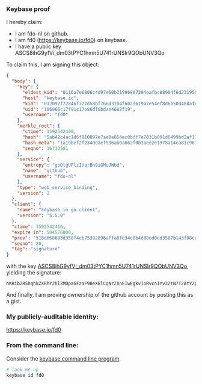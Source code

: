 ### Keybase proof

I hereby claim:

  * I am fdo-nl on github.
  * I am fd0 (https://keybase.io/fd0) on keybase.
  * I have a public key ASCS8ihG9yfVi_dm03tPYC1hmn5U741rUNSIr9QObUNV3Qo

To claim this, I am signing this object:

```json
{
  "body": {
    "key": {
      "eldest_kid": "0116a7e6806c4d97e60b31996807394eafbc88904f6d231959f80d9bb2cb343dc7ff0a",
      "host": "keybase.io",
      "kid": "012092f22846f727d58bf766d37b4f602d619a7e54ef8d6b50d488afd40e6d4355dd0a",
      "uid": "106966c17f91c17e86df0bdae4682f19",
      "username": "fd0"
    },
    "merkle_root": {
      "ctime": 1592542400,
      "hash": "5ab42c4ac1d6f810897e7ae0a854ec0bdf7e7831b091d6499bd2af1376d5bed6983191425ed569780e2f3b4d63bd1835a002b6f0ec2fc34bd4ec4928250df2b1",
      "hash_meta": "1a19bef2f234ddaef536ab0a662f0b1aee2e1978a14ca81c967433aa8100f8b7",
      "seqno": 16713581
    },
    "service": {
      "entropy": "gbOlgUFliIUqrBn9iGMuJWbd",
      "name": "github",
      "username": "fdo-nl"
    },
    "type": "web_service_binding",
    "version": 2
  },
  "client": {
    "name": "keybase.io go client",
    "version": "5.5.0"
  },
  "ctime": 1592542416,
  "expire_in": 504576000,
  "prev": "518d668683d358f4eb75392896affa8fe34c8b4d08ed0ed3587b143f08ca18c8",
  "seqno": 20,
  "tag": "signature"
}
```

with the key [ASCS8ihG9yfVi_dm03tPYC1hmn5U741rUNSIr9QObUNV3Qo](https://keybase.io/fd0), yielding the signature:

```
hKRib2R5hqhkZXRhY2hlZMOpaGFzaF90eXBlCqNrZXnEIwEgkvIoRvcn1Yv3ZtN7T2AtYZp+VO+Na1DUiK/UDm1DVd0Kp3BheWxvYWTESpcCFMQgUY1mhoPTWPTrdTkolq/6j+NMi00I7Q7TWHsUPwjKGMjEIJFRYMIJJwZvz1/1ZN7bvLQ/Ohxl6pNlgr/Jfw9BN3+EAgHCo3NpZ8RAjDuwk6FWWzG/4k/Gm6IwCwToLZRnSpjxHDXuh6aa4QymJpdYvgnIa4pKzGdtAheInAyj9U6xqTSMDkQ6slwmCKhzaWdfdHlwZSCkaGFzaIKkdHlwZQildmFsdWXEIOyn/AZ2h6J1BjKa+w3xfDZxDJgILyvqCiEGdhQfR8Jko3RhZ80CAqd2ZXJzaW9uAQ==

```

And finally, I am proving ownership of the github account by posting this as a gist.

### My publicly-auditable identity:

https://keybase.io/fd0

### From the command line:

Consider the [keybase command line program](https://keybase.io/download).

```bash
# look me up
keybase id fd0
```
